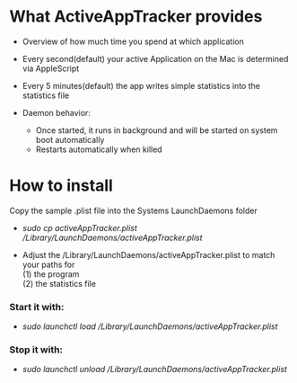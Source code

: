# What ActiveAppTracker provides
* Overview of how much time you spend at which application
* Every second(default) your active Application on the Mac is determined via AppleScript
* Every 5 minutes(default) the app writes simple statistics into the statistics file

* Daemon behavior:
	- Once started, it runs in background and will be started on system boot automatically
	- Restarts automatically when killed

# How to install
Copy the sample .plist file into the Systems LaunchDaemons folder

* *sudo cp activeAppTracker.plist /Library/LaunchDaemons/activeAppTracker.plist*

* Adjust the /Library/LaunchDaemons/activeAppTracker.plist to match your paths for  
	(1) the program  
	(2) the statistics file

### Start it with:
- *sudo launchctl load /Library/LaunchDaemons/activeAppTracker.plist*

### Stop it with:
- *sudo launchctl unload /Library/LaunchDaemons/activeAppTracker.plist*
